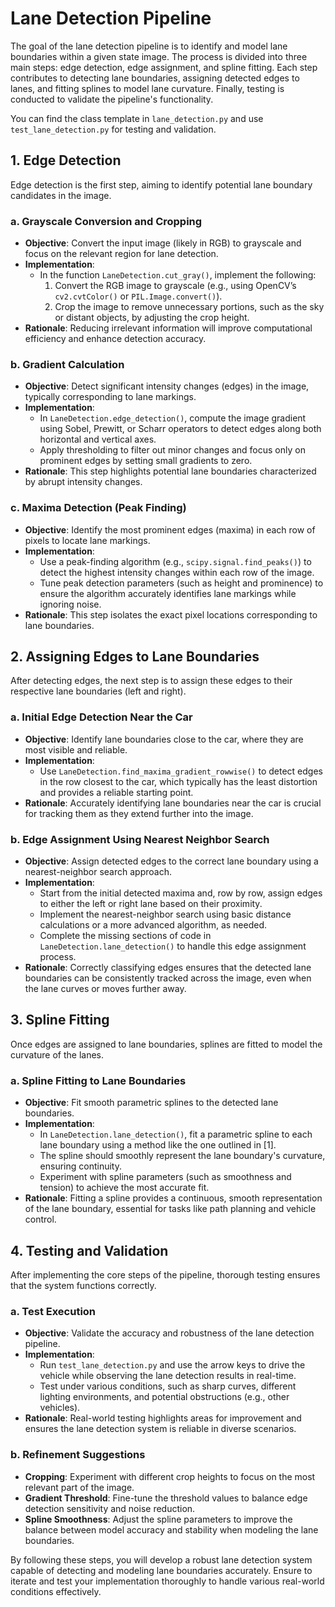 # Lane Detection Pipeline

The goal of the lane detection pipeline is to identify and model lane boundaries within a given state image. The process is divided into three main steps: edge detection, edge assignment, and spline fitting. Each step contributes to detecting lane boundaries, assigning detected edges to lanes, and fitting splines to model lane curvature. Finally, testing is conducted to validate the pipeline's functionality.

You can find the class template in `lane_detection.py` and use `test_lane_detection.py` for testing and validation.

## **1. Edge Detection**

Edge detection is the first step, aiming to identify potential lane boundary candidates in the image.

### a. Grayscale Conversion and Cropping

- **Objective**: Convert the input image (likely in RGB) to grayscale and focus on the relevant region for lane detection.
- **Implementation**:
  - In the function `LaneDetection.cut_gray()`, implement the following:
    1. Convert the RGB image to grayscale (e.g., using OpenCV’s `cv2.cvtColor()` or `PIL.Image.convert()`).
    2. Crop the image to remove unnecessary portions, such as the sky or distant objects, by adjusting the crop height.
- **Rationale**: Reducing irrelevant information will improve computational efficiency and enhance detection accuracy.

### b. Gradient Calculation

- **Objective**: Detect significant intensity changes (edges) in the image, typically corresponding to lane markings.
- **Implementation**:
  - In `LaneDetection.edge_detection()`, compute the image gradient using Sobel, Prewitt, or Scharr operators to detect edges along both horizontal and vertical axes.
  - Apply thresholding to filter out minor changes and focus only on prominent edges by setting small gradients to zero.
- **Rationale**: This step highlights potential lane boundaries characterized by abrupt intensity changes.

### c. Maxima Detection (Peak Finding)

- **Objective**: Identify the most prominent edges (maxima) in each row of pixels to locate lane markings.
- **Implementation**:
  - Use a peak-finding algorithm (e.g., `scipy.signal.find_peaks()`) to detect the highest intensity changes within each row of the image.
  - Tune peak detection parameters (such as height and prominence) to ensure the algorithm accurately identifies lane markings while ignoring noise.
- **Rationale**: This step isolates the exact pixel locations corresponding to lane boundaries.

## **2. Assigning Edges to Lane Boundaries**

After detecting edges, the next step is to assign these edges to their respective lane boundaries (left and right).

### a. Initial Edge Detection Near the Car

- **Objective**: Identify lane boundaries close to the car, where they are most visible and reliable.
- **Implementation**:
  - Use `LaneDetection.find_maxima_gradient_rowwise()` to detect edges in the row closest to the car, which typically has the least distortion and provides a reliable starting point.
- **Rationale**: Accurately identifying lane boundaries near the car is crucial for tracking them as they extend further into the image.

### b. Edge Assignment Using Nearest Neighbor Search

- **Objective**: Assign detected edges to the correct lane boundary using a nearest-neighbor search approach.
- **Implementation**:
  - Start from the initial detected maxima and, row by row, assign edges to either the left or right lane based on their proximity.
  - Implement the nearest-neighbor search using basic distance calculations or a more advanced algorithm, as needed.
  - Complete the missing sections of code in `LaneDetection.lane_detection()` to handle this edge assignment process.
- **Rationale**: Correctly classifying edges ensures that the detected lane boundaries can be consistently tracked across the image, even when the lane curves or moves further away.

## **3. Spline Fitting**

Once edges are assigned to lane boundaries, splines are fitted to model the curvature of the lanes.

### a. Spline Fitting to Lane Boundaries

- **Objective**: Fit smooth parametric splines to the detected lane boundaries.
- **Implementation**:
  - In `LaneDetection.lane_detection()`, fit a parametric spline to each lane boundary using a method like the one outlined in [1].
  - The spline should smoothly represent the lane boundary's curvature, ensuring continuity.
  - Experiment with spline parameters (such as smoothness and tension) to achieve the most accurate fit.
- **Rationale**: Fitting a spline provides a continuous, smooth representation of the lane boundary, essential for tasks like path planning and vehicle control.

## **4. Testing and Validation**

After implementing the core steps of the pipeline, thorough testing ensures that the system functions correctly.

### a. Test Execution

- **Objective**: Validate the accuracy and robustness of the lane detection pipeline.
- **Implementation**:
  - Run `test_lane_detection.py` and use the arrow keys to drive the vehicle while observing the lane detection results in real-time.
  - Test under various conditions, such as sharp curves, different lighting environments, and potential obstructions (e.g., other vehicles).
- **Rationale**: Real-world testing highlights areas for improvement and ensures the lane detection system is reliable in diverse scenarios.

### b. Refinement Suggestions

- **Cropping**: Experiment with different crop heights to focus on the most relevant part of the image.
- **Gradient Threshold**: Fine-tune the threshold values to balance edge detection sensitivity and noise reduction.
- **Spline Smoothness**: Adjust the spline parameters to improve the balance between model accuracy and stability when modeling the lane boundaries.

By following these steps, you will develop a robust lane detection system capable of detecting and modeling lane boundaries accurately. Ensure to iterate and test your implementation thoroughly to handle various real-world conditions effectively.
